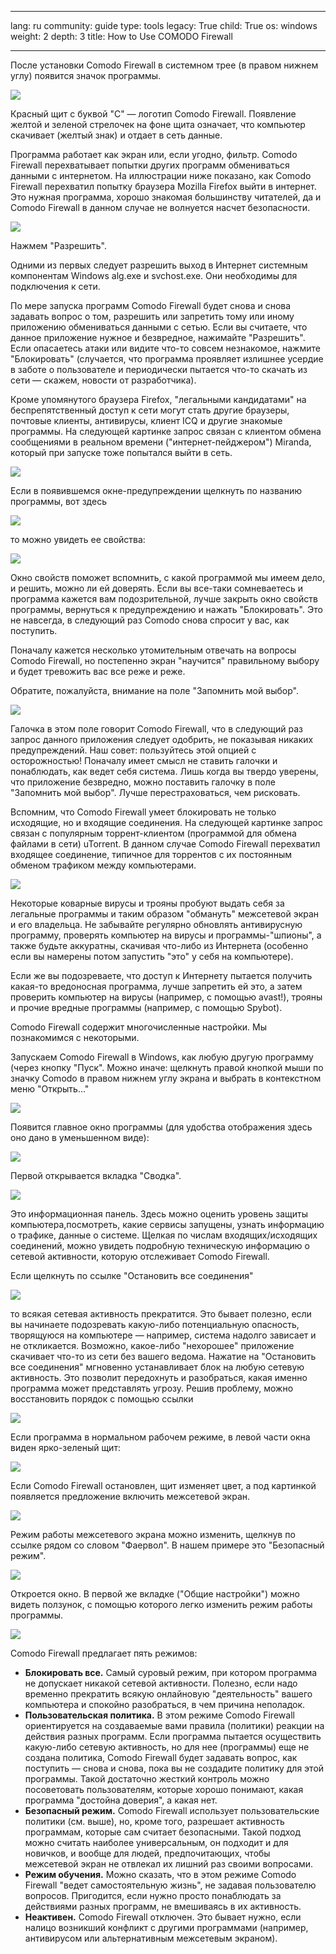 

---

lang: ru
community: guide
type: tools
legacy: True
child: True
os: windows
weight: 2
depth: 3
title: How to Use COMODO Firewall

---

После установки Comodo Firewall в системном трее (в правом нижнем углу) появится значок программы.

![](/sbox/screen/comodo-ru/07.png)

Красный щит с буквой &quot;C&quot; — логотип Comodo Firewall. Появление желтой и зеленой стрелочек на фоне щита означает, что компьютер скачивает (желтый знак) и отдает в сеть данные. 

Программа работает как экран или, если угодно, фильтр. Comodo Firewall  перехватывает попытки других программ обмениваться данными с интернетом.  На иллюстрации ниже показано, как Comodo Firewall перехватил попытку браузера Mozilla Firefox выйти в интернет. Это нужная программа, хорошо знакомая большинству читателей, да и Comodo Firewall в данном случае не волнуется насчет безопасности. 

![](/sbox/screen/comodo-ru/08.png)

Нажмем &quot;Разрешить&quot;.

Одними из первых следует разрешить выход в Интернет системным
компонентам Windows alg.exe и svchost.exe. Они необходимы для
подключения к сети.

По мере запуска программ Comodo Firewall будет снова и снова задавать вопрос о том, разрешить или запретить тому или иному приложению обмениваться данными с сетью. Если вы считаете, что данное приложение нужное и безвредное, нажимайте &quot;Разрешить&quot;. Если опасаетесь атаки или видите что-то совсем незнакомое, нажмите &quot;Блокировать&quot; (случается, что программа проявляет
излишнее усердие в заботе о пользователе и периодически пытается что-то
скачать из сети — скажем, новости от разработчика).

Кроме упомянутого браузера Firefox, &quot;легальными кандидатами&quot; на
беспрепятственный доступ к сети могут стать другие браузеры, почтовые клиенты, антивирусы, клиент ICQ и другие знакомые программы. На следующей картинке запрос связан с клиентом обмена сообщениями в реальном времени (&quot;интернет-пейджером&quot;) Miranda, который при запуске тоже попытался выйти в сеть.

![](/sbox/screen/comodo-ru/10.png)

Если в появившемся окне-предупреждении щелкнуть по названию программы, вот здесь 

![](/sbox/screen/comodo-ru/11.png)

то можно увидеть ее свойства: 

![](/sbox/screen/comodo-ru/12.png)

Окно свойств поможет вспомнить, с какой программой мы имеем дело, и решить, можно ли ей доверять. Если вы все-таки сомневаетесь и программа кажется вам подозрительной, лучше закрыть окно свойств программы, вернуться к предупреждению и нажать &quot;Блокировать&quot;. Это не навсегда, в следующий раз Comodo снова спросит у вас, как поступить.

Поначалу кажется несколько утомительным отвечать на вопросы Comodo Firewall, но постепенно экран &quot;научится&quot; правильному выбору и будет тревожить вас все реже и реже. 

Обратите, пожалуйста, внимание на поле &quot;Запомнить мой выбор&quot;.

![](/sbox/screen/comodo-ru/13.png)

Галочка в этом поле говорит Comodo Firewall, что в следующий раз запрос данного приложения следует одобрить, не показывая никаких предупреждений. Наш совет: пользуйтесь этой опцией с осторожностью! Поначалу имеет смысл не ставить галочки и понаблюдать, как ведет себя система. Лишь когда вы твердо уверены, что приложение безвредно, можно поставить галочку в поле &quot;Запомнить мой выбор&quot;. Лучше перестраховаться, чем рисковать.

Вспомним, что Comodo Firewall умеет блокировать не только исходящие, но и входящие соединения. На следующей картинке запрос связан с популярным торрент-клиентом (программой для обмена файлами в сети) uTorrent. В данном случае Comodo Firewall перехватил входящее соединение, типичное для торрентов с их постоянным обменом трафиком между компьютерами. 

![](/sbox/screen/comodo-ru/09.png)

Некоторые коварные вирусы и трояны пробуют выдать себя за легальные
программы и таким образом &quot;обмануть&quot; межсетевой экран и его владельца. Не забывайте регулярно обновлять антивирусную программу, проверять компьютер на вирусы и программы-&quot;шпионы&quot;, а также будьте аккуратны, скачивая что-либо из Интернета (особенно если вы намерены потом запустить &quot;это&quot; у себя на компьютере).

Если же вы подозреваете, что доступ к Интернету пытается
получить какая-то вредоносная программа, лучше запретить ей это, а
затем проверить компьютер на вирусы (например, с помощью avast!),
трояны и прочие вредные программы (например, с помощью Spybot).

Comodo Firewall содержит многочисленные настройки. Мы познакомимся с некоторыми.

Запускаем Comodo Firewall в Windows, как любую другую программу (через кнопку &quot;Пуск&quot;. Можно иначе: щелкнуть правой кнопкой мыши по значку Comodo в правом нижнем углу экрана и выбрать в контекстном меню &quot;Открыть...&quot;

![](/sbox/screen/comodo-ru/14.png)

Появится главное окно программы (для удобства отображения здесь оно дано в уменьшенном виде):

![](/sbox/screen/comodo-ru/15.png)

Первой открывается вкладка &quot;Сводка&quot;. 

![](/sbox/screen/comodo-ru/16.png)

Это информационная панель. Здесь можно оценить уровень защиты компьютера,посмотреть, какие сервисы запущены, узнать информацию о трафике, данные о системе. Щелкая по числам входящих/исходящих соединений, можно увидеть подробную техническую информацию о сетевой активности, которую отслеживает Comodo Firewall.

Если щелкнуть по ссылке &quot;Остановить все соединения&quot;

![](/sbox/screen/comodo-ru/17.png)

то всякая сетевая активность прекратится. Это бывает полезно, если вы начинаете подозревать какую-либо потенциальную опасность, творящуюся на компьютере — например, система надолго зависает и не откликается. Возможно, какое-либо &quot;нехорошее&quot; приложение скачивает что-то из сети без вашего ведома. Нажатие на &quot;Остановить все соединения&quot; мгновенно устанавливает блок на любую сетевую активность. Это позволит передохнуть и разобраться, какая именно программа может представлять угрозу. Решив проблему, можно восстановить порядок с помощью ссылки 

![](/sbox/screen/comodo-ru/18.png)

Если программа в нормальном рабочем режиме, в левой части окна виден ярко-зеленый щит:

![](/sbox/screen/comodo-ru/19.png)

Если Comodo Firewall остановлен, щит изменяет цвет, а под картинкой появляется предложение включить межсетевой экран. 

![](/sbox/screen/comodo-ru/20.png)

Режим работы межсетевого экрана можно изменить, щелкнув по ссылке рядом со словом &quot;Фаервол&quot;. В нашем примере это &quot;Безопасный режим&quot;.

![](/sbox/screen/comodo-ru/21.png)

Откроется окно. В первой же вкладке (&quot;Общие настройки&quot;) можно видеть ползунок, с помощью которого легко изменить режим работы программы. 

![](/sbox/screen/comodo-ru/22.png)

Comodo Firewall предлагает пять режимов:

- **Блокировать все.** Самый суровый режим, при котором программа не допускает никакой сетевой активности. Полезно, если надо временно прекратить всякую онлайновую &quot;деятельность&quot; вашего компьютера и спокойно разобраться, в чем причина неполадок.
- **Пользовательская политика.** В этом режиме Comodo Firewall ориентируется на создаваемые вами правила (политики) реакции на действия разных программ. Если программа пытается осуществить какую-либо сетевую активность, но для нее (программы) еще не создана политика, Comodo Firewall будет задавать вопрос, как поступить — снова и снова, пока вы не создадите политику для этой программы. Такой достаточно жесткий контроль можно посоветовать пользователям, которые хорошо понимают, какая программа &quot;достойна доверия&quot;, а какая нет.
- **Безопасный режим.** Comodo Firewall использует пользовательские политики (см. выше), но, кроме того, разрешает активность программам, которые сам считает безопасными. Такой подход можно считать наиболее универсальным, он подходит и для новичков, и вообще для людей, предпочитающих, чтобы межсетевой экран не отвлекал их лишний раз своими вопросами.
- **Режим обучения.** Можно сказать, что в этом режиме Comodo Firewall &quot;ведет самостоятельную жизнь&quot;, не задавая пользователю вопросов. Пригодится, если нужно просто понаблюдать за действиями разных программ, не вмешиваясь в их активность.
- **Неактивен.** Comodo Firewall отключен. Это бывает нужно, если налицо возникший конфликт с другими программами (например, антивирусом или альтернативным межсетевым экраном). 


